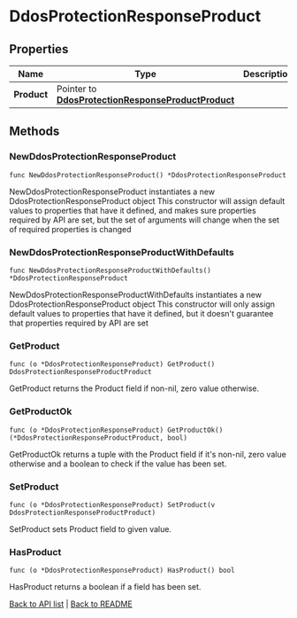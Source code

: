 # DdosProtectionResponseProduct

## Properties

Name | Type | Description | Notes
------------ | ------------- | ------------- | -------------
**Product** | Pointer to [**DdosProtectionResponseProductProduct**](DdosProtectionResponseProductProduct.md) |  | [optional] 

## Methods

### NewDdosProtectionResponseProduct

`func NewDdosProtectionResponseProduct() *DdosProtectionResponseProduct`

NewDdosProtectionResponseProduct instantiates a new DdosProtectionResponseProduct object
This constructor will assign default values to properties that have it defined,
and makes sure properties required by API are set, but the set of arguments
will change when the set of required properties is changed

### NewDdosProtectionResponseProductWithDefaults

`func NewDdosProtectionResponseProductWithDefaults() *DdosProtectionResponseProduct`

NewDdosProtectionResponseProductWithDefaults instantiates a new DdosProtectionResponseProduct object
This constructor will only assign default values to properties that have it defined,
but it doesn't guarantee that properties required by API are set

### GetProduct

`func (o *DdosProtectionResponseProduct) GetProduct() DdosProtectionResponseProductProduct`

GetProduct returns the Product field if non-nil, zero value otherwise.

### GetProductOk

`func (o *DdosProtectionResponseProduct) GetProductOk() (*DdosProtectionResponseProductProduct, bool)`

GetProductOk returns a tuple with the Product field if it's non-nil, zero value otherwise
and a boolean to check if the value has been set.

### SetProduct

`func (o *DdosProtectionResponseProduct) SetProduct(v DdosProtectionResponseProductProduct)`

SetProduct sets Product field to given value.

### HasProduct

`func (o *DdosProtectionResponseProduct) HasProduct() bool`

HasProduct returns a boolean if a field has been set.


[Back to API list](../README.md#documentation-for-api-endpoints) | [Back to README](../README.md)
